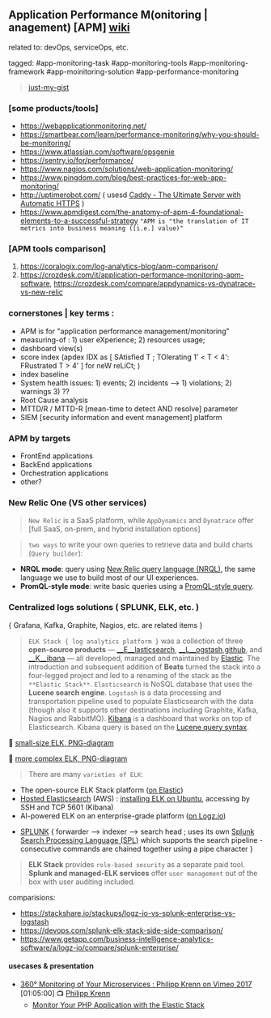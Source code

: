 ## Application Performance M(onitoring | anagement) [APM] [wiki](https://en.wikipedia.org/wiki/Application_performance_management)

related to: devOps, serviceOps, etc. 

tagged: #app-monitoring-task #app-monitoring-tools #app-monitoring-framework #app-moinitoring-solution #app-performance-monitoring 

> [just-my-gist](https://gist.github.com/khomah8)

### [some products/tools]
- https://webapplicationmonitoring.net/
- https://smartbear.com/learn/performance-monitoring/why-you-should-be-monitoring/
- https://www.atlassian.com/software/opsgenie
- https://sentry.io/for/performance/
- https://www.nagios.com/solutions/web-application-monitoring/
- https://www.pingdom.com/blog/best-practices-for-web-app-monitoring/
- http://uptimerobot.com/ ( usesd [Caddy - The Ultimate Server with Automatic HTTPS](https://caddyserver.com/) )
- https://www.apmdigest.com/the-anatomy-of-apm-4-foundational-elements-to-a-successful-strategy `"APM is "the translation of IT metrics into business meaning ([i.e.] value)"`

### [APM tools comparison]

1. https://coralogix.com/log-analytics-blog/apm-comparison/
2. https://crozdesk.com/it/application-performance-monitoring-apm-software, https://crozdesk.com/compare/appdynamics-vs-dynatrace-vs-new-relic 

### cornerstones | key terms : 
- APM is for "application performance management/monitoring"  
- measuring-of : 1) user eXperience; 2) resources usage; 
- dashboard view(s) 
- score index (apdex IDX as [ SAtisfied T ; TOlerating 1' < T < 4': FRustrated T > 4' ] for neW reLiCt; )
- index baseline 
- System health issues: 1) events; 2) incidents --> 1) violations; 2) warnings 3) ??
- Root Cause analysis 
- MTTD/R / MTTD-R [mean-time to detect AND resolve] parameter 
- SIEM [security information and event management] platform

### APM by targets 
- FrontEnd applications
- BackEnd applications
- Orchestration applications
- other?

### New Relic One (VS other services)
> `New Relic` is a SaaS platform, while `AppDynamics` and `Dynatrace` offer [full SaaS, on-prem, and hybrid installation options] 

> `two ways` to write your own queries to retrieve data and build charts (`Query builder`):
- __NRQL mode__: query using [New Relic query language (NRQL)](https://docs.newrelic.com/docs/query-your-data/nrql-new-relic-query-language/get-started/introduction-nrql-new-relics-query-language), the same language we use to build most of our UI experiences.
- __PromQL-style mode__: write basic queries using a [PromQL-style query](https://prometheus.io/docs/prometheus/latest/querying/basics/).  

### Centralized logs solutions ( SPLUNK, ELK, etc. ) 
{ Grafana, Kafka, Graphite, Nagios, etc. are related items } 

> `ELK Stack { log analytics platform }` was a collection of three **open-source products** — [__E__lasticsearch](https://logz.io/tag/elasticsearch/), [__L__ogstash](https://logz.io/tag/logstash/),[github](https://github.com/elastic/logstash), and [__K__ibana](https://logz.io/tag/kibana/) — all developed, managed and maintained by [Elastic](https://www.elastic.co/). The introduction and subsequent addition of **Beats** turned the stack into a four-legged project and led to a renaming of the stack as the `**Elastic Stack**`.
> `Elasticsearch` is NoSQL database that uses the __Lucene search engine__. `Logstash` is a data processing and transportation pipeline used to populate Elasticsearch with the data (though also it supports other destinations including Graphite, Kafka, Nagios and RabbitMQ). [Kibana](https://www.elastic.co/kibana) is a dashboard that works on top of Elasticsearch. Kibana query is based on the [Lucene query syntax](https://lucene.apache.org/core/3_5_0/queryparsersyntax.html). 

:green_book: [small-size ELK, PNG-diagram](https://logz.io/wp-content/uploads/2018/08/image21-1024x328.png)

:orange_book: [more complex ELK, PNG-diagram](https://logz.io/wp-content/uploads/2018/08/image6-1024x422.png) 

> There are many `varieties of ELK`:
- The open-source ELK Stack platform ([on Elastic](https://www.elastic.co/webinars/introduction-elk-stack))
- [Hosted Elasticsearch](https://aws.amazon.com/elasticsearch-service/) (AWS) : [installing ELK on Ubuntu](https://logz.io/learn/complete-guide-elk-stack/#installing-elk), accessing by SSH and TCP 5601 (Kibana) 
- AI-powered ELK on an enterprise-grade platform ([on Logz.io](https://logz.io/platform/))

* [SPLUNK](https://www.splunk.com) { forwarder --> indexer --> search head ; uses its own [Splunk Search Processing Language (SPL)](https://www.splunk.com/en_us/resources/search-processing-language.html) which supports the search pipeline - consecutive commands are chained together using a pipe character }

> __ELK Stack__ provides `role-based security` as a separate paid tool. __Splunk and managed-ELK services__ offer `user management` out of the box with user auditing included.

comparisions: 
- https://stackshare.io/stackups/logz-io-vs-splunk-enterprise-vs-logstash
- https://devops.com/splunk-elk-stack-side-side-comparison/
- https://www.getapp.com/business-intelligence-analytics-software/a/logz-io/compare/splunk-enterprise/

#### usecases & presentation 
- [ 360° Monitoring of Your Microservices : Philipp Krenn on Vimeo 2017 ](https://vimeo.com/234068541) [01:05:00]  📺  [Philipp Krenn](https://xeraa.net/)
    - [ Monitor Your PHP Application with the Elastic Stack ](https://speakerdeck.com/xeraa/monitor-your-php-application-with-the-elastic-stack?)
